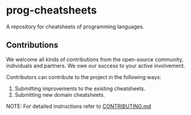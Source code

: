# prog-cheatsheets
A repository for cheatsheets of programming languages.

## Contributions

We welcome all kinds of contributions from the open-source community, individuals and partners. We owe our success to
your active involvement.

Contributors can contribute to the project in the following ways:

1. Submitting improvements to the existing cheatsheets.
2. Submitting new domain cheatsheets.

NOTE: For detailed instructions refer to [CONTRIBUTING.md](./docs/CONTRIBUTING.md)
